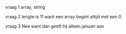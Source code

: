 vraag 1
array, string

vraag 2
lengte is 11  want een array begint altijd met een 0

vraag 3
Nee want dan geeft hij alleen januari aan


